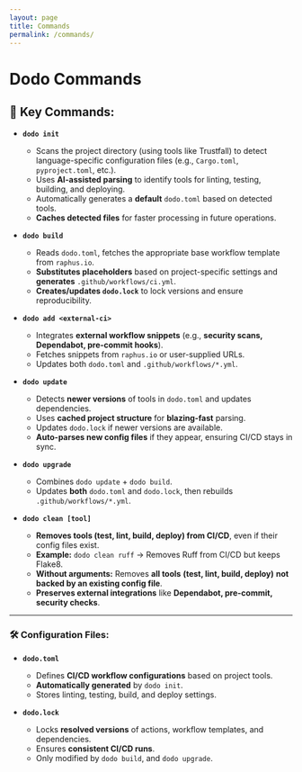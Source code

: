 ```yaml
---
layout: page
title: Commands
permalink: /commands/
---
```


# Dodo Commands

## **🚀 Key Commands:**  

- **`dodo init`**  
  - Scans the project directory (using tools like Trustfall) to detect language-specific configuration files (e.g., `Cargo.toml`, `pyproject.toml`, etc.).  
  - Uses **AI-assisted parsing** to identify tools for linting, testing, building, and deploying.  
  - Automatically generates a **default** `dodo.toml` based on detected tools.  
  - **Caches detected files** for faster processing in future operations.  

- **`dodo build`**  
  - Reads `dodo.toml`, fetches the appropriate base workflow template from `raphus.io`.  
  - **Substitutes placeholders** based on project-specific settings and **generates** `.github/workflows/ci.yml`.  
  - **Creates/updates `dodo.lock`** to lock versions and ensure reproducibility.  

- **`dodo add <external-ci>`**  
  - Integrates **external workflow snippets** (e.g., **security scans, Dependabot, pre-commit hooks**).  
  - Fetches snippets from `raphus.io` or user-supplied URLs.  
  - Updates both `dodo.toml` and `.github/workflows/*.yml`.  

- **`dodo update`**  
  - Detects **newer versions** of tools in `dodo.toml` and updates dependencies.  
  - Uses **cached project structure** for **blazing-fast** parsing.  
  - Updates `dodo.lock` if newer versions are available.  
  - **Auto-parses new config files** if they appear, ensuring CI/CD stays in sync.  

- **`dodo upgrade`**  
  - Combines `dodo update` + `dodo build`.  
  - Updates **both** `dodo.toml` and `dodo.lock`, then rebuilds `.github/workflows/*.yml`.  

- **`dodo clean [tool]`**  
  - **Removes tools (test, lint, build, deploy) from CI/CD**, even if their config files exist.  
  - **Example:** `dodo clean ruff` → Removes Ruff from CI/CD but keeps Flake8.  
  - **Without arguments:** Removes **all tools** **(test, lint, build, deploy)** **not backed by an existing config file**.  
  - **Preserves external integrations** like **Dependabot, pre-commit, security checks**.  

---

### **🛠 Configuration Files:**  

- **`dodo.toml`**  
  - Defines **CI/CD workflow configurations** based on project tools.  
  - **Automatically generated** by `dodo init`.  
  - Stores linting, testing, build, and deploy settings.  

- **`dodo.lock`**  
  - Locks **resolved versions** of actions, workflow templates, and dependencies.  
  - Ensures **consistent CI/CD runs**.  
  - Only modified by `dodo build`, and `dodo upgrade`.  
